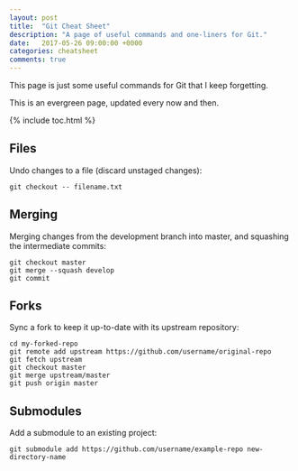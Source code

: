```yaml
---
layout: post
title:  "Git Cheat Sheet"
description: "A page of useful commands and one-liners for Git."
date:   2017-05-26 09:00:00 +0000
categories: cheatsheet
comments: true
---
```


This page is just some useful commands for Git that I keep forgetting. 

This is an evergreen page, updated every now and then.

{% include toc.html %}

## Files

Undo changes to a file (discard unstaged changes):

    git checkout -- filename.txt

## Merging

Merging changes from the development branch into master, and squashing the intermediate commits:

    git checkout master
    git merge --squash develop
    git commit

## Forks

Sync a fork to keep it up-to-date with its upstream repository:

    cd my-forked-repo
    git remote add upstream https://github.com/username/original-repo
    git fetch upstream
    git checkout master
    git merge upstream/master
    git push origin master 

## Submodules

Add a submodule to an existing project:

    git submodule add https://github.com/username/example-repo new-directory-name

